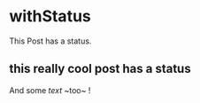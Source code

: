 # withStatus 
<!-- Synopsis Start -->
This Post has a status.
<!-- Synopsis End -->

## this really cool post has a status

And some *text* ~too~ !

<!-- Tags: status -->
<!-- Published: 1571878700664 -->
<!-- Updated: -->
<!-- Status: UPD -->
